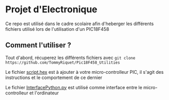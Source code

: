 # Projet d'Electronique

Ce repo est utilisé dans le cadre scolaire afin d'heberger les différents fichiers utilisé lors de l'utilisation d'un PIC18F458 

## Comment l'utiliser ?

Tout d'abord, récuperez les différents fichiers avec ``git clone https://github.com/TommyRiquet/Pic18F458_Utilities``  

Le fichier [script.hex](https://github.com/TommyRiquet/Pic18F458_Utilities/blob/main/script.hex) est à ajouter à votre micro-controlleur PIC, il s'agit des instructions et le comportement de ce dernier  

Le fichier [InterfacePython.py](https://github.com/TommyRiquet/Pic18F458_Utilities/blob/main/InterfacePython.py) est utilisé comme interface entre le micro-controlleur et l'ordinateur

